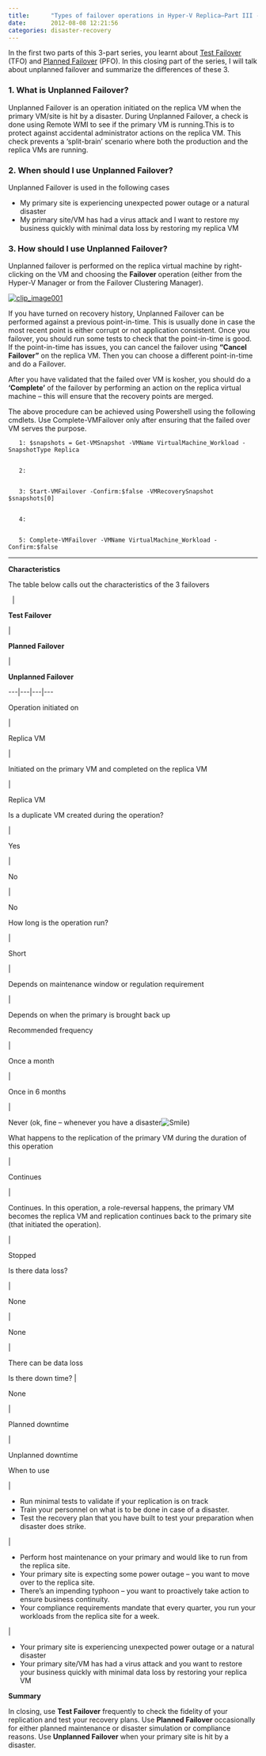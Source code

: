 ```yaml
---
title:      "Types of failover operations in Hyper-V Replica–Part III - Unplanned Failover"
date:       2012-08-08 12:21:56
categories: disaster-recovery
---
```

In the first two parts of this 3-part series, you learnt about [Test Failover](http://blogs.technet.com/b/virtualization/archive/2012/07/26/types-of-failover-operations-in-hyper-v-replica.aspx) (TFO) and [Planned Failover](http://blogs.technet.com/b/virtualization/archive/2012/07/31/types-of-failover-operations-in-hyper-v-replica-part-ii-planned-failover.aspx) (PFO). In this closing part of the series, I will talk about unplanned failover and summarize the differences of these 3.

### 1\. What is Unplanned Failover? 

Unplanned Failover is an operation initiated on the replica VM when the primary VM/site is hit by a disaster. During Unplanned Failover, a check is done using Remote WMI to see if the primary VM is running.This is to protect against accidental administrator actions on the replica VM. This check prevents a ‘split-brain’ scenario where both the production and the replica VMs are running.

### 2\. When should I use Unplanned Failover? 

Unplanned Failover is used in the following cases 

  * My primary site is experiencing unexpected power outage or a natural disaster 
  * My primary site/VM has had a virus attack and I want to restore my business quickly with minimal data loss by restoring my replica VM



### 3\. How should I use Unplanned Failover?

Unplanned failover is performed on the replica virtual machine by right-clicking on the VM and choosing the **Failover** operation (either from the Hyper-V Manager or from the Failover Clustering Manager).

[![clip_image001](https://msdnshared.blob.core.windows.net/media/TNBlogsFS/prod.evol.blogs.technet.com/CommunityServer.Blogs.Components.WeblogFiles/00/00/00/50/45/metablogapi/5344.clip_image001_thumb_397A690F.jpg)](https://msdnshared.blob.core.windows.net/media/TNBlogsFS/prod.evol.blogs.technet.com/CommunityServer.Blogs.Components.WeblogFiles/00/00/00/50/45/metablogapi/4762.clip_image001_56CA9F77.jpg)

If you have turned on recovery history, Unplanned Failover can be performed against a previous point-in-time. This is usually done in case the most recent point is either corrupt or not application consistent. Once you failover, you should run some tests to check that the point-in-time is good. If the point-in-time has issues, you can cancel the failover using **“Cancel Failover”** on the replica VM. Then you can choose a different point-in-time and do a Failover.

After you have validated that the failed over VM is kosher, you should do a **‘Complete’** of the failover by performing an action on the replica virtual machine – this will ensure that the recovery points are merged.

The above procedure can be achieved using Powershell using the following cmdlets. Use Complete-VMFailover only after ensuring that the failed over VM serves the purpose.
    
    
       1: $snapshots = Get-VMSnapshot -VMName VirtualMachine_Workload -SnapshotType Replica
    
    
       2:  
    
    
       3: Start-VMFailover -Confirm:$false -VMRecoverySnapshot $snapshots[0]
    
    
       4:  
    
    
       5: Complete-VMFailover -VMName VirtualMachine_Workload -Confirm:$false

****

**Characteristics**

The table below calls out the characteristics of the 3 failovers 

  | 

**Test Failover**

| 

**Planned Failover**

| 

**Unplanned Failover**  
  
---|---|---|---  
  
Operation initiated on

| 

Replica VM

| 

Initiated on the primary VM and completed on the replica VM

| 

Replica VM  
  
Is a duplicate VM created during the operation?

| 

Yes

| 

No

| 

No  
  
How long is the operation run?

| 

Short

| 

Depends on maintenance window or regulation requirement

| 

Depends on when the primary is brought back up  
  
Recommended frequency

| 

Once a month

| 

Once in 6 months

| 

Never (ok, fine – whenever you have a disaster![Smile](https://msdnshared.blob.core.windows.net/media/TNBlogsFS/prod.evol.blogs.technet.com/CommunityServer.Blogs.Components.WeblogFiles/00/00/00/50/45/metablogapi/2744.wlEmoticon-smile_5D36C706.png))  
  
What happens to the replication of the primary VM during the duration of this operation

| 

Continues

| 

Continues. In this operation, a role-reversal happens, the primary VM becomes the replica VM and replication continues back to the primary site (that initiated the operation).

| 

Stopped  
  
Is there data loss?

| 

None

| 

None

| 

There can be data loss  
  
Is there down time? | 

None

| 

Planned downtime

| 

Unplanned downtime  
  
When to use

| 

  * Run minimal tests to validate if your replication is on track 
  * Train your personnel on what is to be done in case of a disaster. 
  * Test the recovery plan that you have built to test your preparation when disaster does strike. 

| 

  * Perform host maintenance on your primary and would like to run from the replica site.
  * Your primary site is expecting some power outage – you want to move over to the replica site.
  * There’s an impending typhoon – you want to proactively take action to ensure business continuity.
  * Your compliance requirements mandate that every quarter, you run your workloads from the replica site for a week.

| 

  * Your primary site is experiencing unexpected power outage or a natural disaster 
  * Your primary site/VM has had a virus attack and you want to restore your business quickly with minimal data loss by restoring your replica VM

  
  
**Summary**

In closing, use **Test Failover** frequently to check the fidelity of your replication and test your recovery plans. Use **Planned Failover** occasionally for either planned maintenance or disaster simulation or compliance reasons. Use **Unplanned Failover** when your primary site is hit by a disaster.
